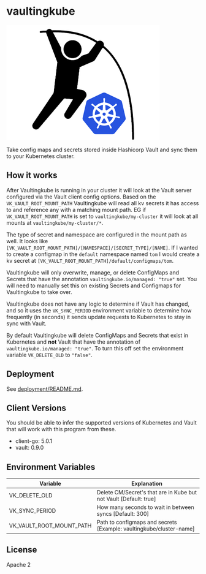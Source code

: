 # vaultingkube

![logo](resource/vaultingkube.png)

Take config maps and secrets stored inside Hashicorp Vault and sync them to your Kubernetes cluster.

## How it works

After Vaultingkube is running in your cluster it will look at the Vault server configured via the Vault client config options.  Based on the `VK_VAULT_ROOT_MOUNT_PATH` Vaultingkube will read all kv secrets it has access to and reference any with a matching mount path.  EG if `VK_VAULT_ROOT_MOUNT_PATH` is set to `vaultingkube/my-cluster` it will look at all mounts at `vaultingkube/my-cluster/*`.

The type of secret and namespace are configured in the mount path as well.  It looks like `[VK_VAULT_ROOT_MOUNT_PATH]/[NAMESPACE]/[SECRET_TYPE]/[NAME]`.  If I wanted to create a configmap in the `default` namespace named `tom` I would create a kv secret at `[VK_VAULT_ROOT_MOUNT_PATH]/default/configmaps/tom`.

Vaultingkube will only overwrite, manage, or delete ConfigMaps and Secrets that have the annotation `vaultingkube.io/managed: "true"` set.  You will need to manually set this on existing Secrets and Configmaps for Vaultingkube to take over.

Vaultingkube does not have any logic to determine if Vault has changed, and so it uses the `VK_SYNC_PERIOD` environment variable to determine how frequently (in seconds) it sends update requests to Kubernetes to stay in sync with Vault.

By default Vaultingkube will delete ConfigMaps and Secrets that exist in Kubernetes and **not** Vault that have the annotation of `vaultingkube.io/managed: "true"`.  To turn this off set the environment variable `VK_DELETE_OLD` to `"false"`.

## Deployment

See [deployment/README.md](deployment/README.md).

## Client Versions

You should be able to infer the supported versions of Kubernetes and Vault that will work with this program from these.

- client-go: 5.0.1
- vault: 0.9.0

## Environment Variables

| Variable                 | Explanation                                                         |
|--------------------------|---------------------------------------------------------------------|
| VK_DELETE_OLD            | Delete CM/Secret's that are in Kube but not Vault [Default: true]   |
| VK_SYNC_PERIOD           | How many seconds to wait in between syncs [Default: 300]            |
| VK_VAULT_ROOT_MOUNT_PATH | Path to configmaps and secrets [Example: vaultingkube/cluster-name] |

## License

Apache 2
